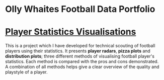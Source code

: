 # Olly Whaites Football Data Portfolio

# [Player Statistics Visualisations](https://github.com/ollywhaites/football-stats-vis)

This is a project which I have developed for technical scouting of football players using their statistics. It presents **player radars**, **pizza plots** and **distribution plots**; three different methods of visualising football player's statistics. Each method is compared with the pros and cons demonstrated. A combination of all methods helps give a clear overview of the quality and playstyle of a player. 


